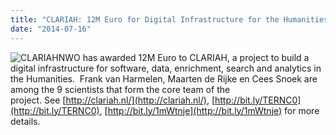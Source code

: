 ```yaml
---
title: "CLARIAH: 12M Euro for Digital Infrastructure for the Humanities"
date: "2014-07-16"
---
```


![](images/logo_CLARIAH_klein3.jpg "CLARIAH")NWO has awarded 12M Euro to CLARIAH, a project to build a digital infrastructure for software, data, enrichment, search and analytics in the Humanities.  Frank van Harmelen, Maarten de Rijke en Cees Snoek are among the 9 scientists that form the core team of the project. See [http://clariah.nl/](http://clariah.nl/), [http://bit.ly/TERNC0](http://bit.ly/TERNC0), [http://bit.ly/1mWtnje](http://bit.ly/1mWtnje) for more details.
